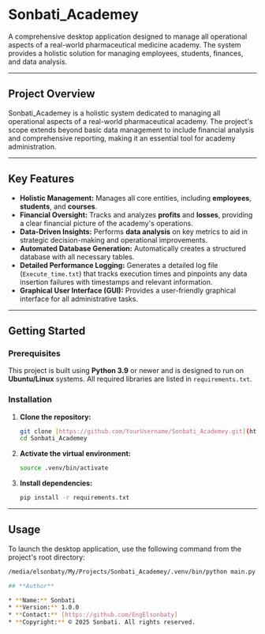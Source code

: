 # Sonbati_Academey

A comprehensive desktop application designed to manage all operational aspects of a real-world pharmaceutical medicine academy. The system provides a holistic solution for managing employees, students, finances, and data analysis.

---

## **Project Overview**

Sonbati_Academey is a holistic system dedicated to managing all operational aspects of a real-world pharmaceutical academy. The project's scope extends beyond basic data management to include financial analysis and comprehensive reporting, making it an essential tool for academy administration.

---

## **Key Features**

* **Holistic Management:** Manages all core entities, including **employees**, **students**, and **courses**.
* **Financial Oversight:** Tracks and analyzes **profits** and **losses**, providing a clear financial picture of the academy's operations.
* **Data-Driven Insights:** Performs **data analysis** on key metrics to aid in strategic decision-making and operational improvements.
* **Automated Database Generation:** Automatically creates a structured database with all necessary tables.
* **Detailed Performance Logging:** Generates a detailed log file (`Execute_time.txt`) that tracks execution times and pinpoints any data insertion failures with timestamps and relevant information.
* **Graphical User Interface (GUI):** Provides a user-friendly graphical interface for all administrative tasks.

---

## **Getting Started**

### **Prerequisites**

This project is built using **Python 3.9** or newer and is designed to run on **Ubuntu/Linux** systems. All required libraries are listed in `requirements.txt`.

### **Installation**

1. **Clone the repository:**

    ```bash
    git clone [https://github.com/YourUsername/Sonbati_Academey.git](https://github.com/YourUsername/Sonbati_Academey.git)
    cd Sonbati_Academey
    ```

2. **Activate the virtual environment:**

    ```bash
    source .venv/bin/activate
    ```

3. **Install dependencies:**

    ```bash
    pip install -r requirements.txt
    ```

---

## **Usage**

To launch the desktop application, use the following command from the project's root directory:

```bash
/media/elsonbaty/My/Projects/Sonbati_Academey/.venv/bin/python main.py

## **Author**

* **Name:** Sonbati
* **Version:** 1.0.0
* **Contact:** [https://github.com/EngElsonbaty]
* **Copyright:** © 2025 Sonbati. All rights reserved.
